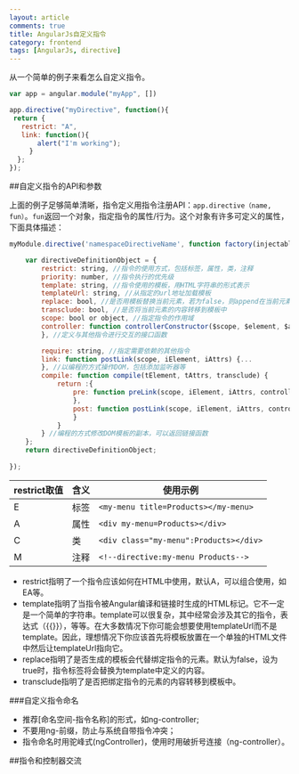 ```yaml
---
layout: article
comments: true
title: AngularJs自定义指令
category: frontend
tags: [AngularJs, directive]
---
```


从一个简单的例子来看怎么自定义指令。

```javascript
var app = angular.module("myApp", [])

app.directive("myDirective", function(){
 return {
   restrict: "A",
   link: function(){
       alert("I'm working");
     }
  };
});
```

<!--view-break-->

##自定义指令的API和参数

上面的例子足够简单清晰，指令定义用指令注册API：`app.directive（name, fun）`。`fun`返回一个对象，指定指令的属性/行为。这个对象有许多可定义的属性，下面具体描述：

```javascript
myModule.directive('namespaceDirectiveName', function factory(injectables) {

    var directiveDefinitionObject = {
        restrict: string, //指令的使用方式，包括标签，属性，类，注释
        priority: number, //指令执行的优先级
        template: string, //指令使用的模板，用HTML字符串的形式表示
        templateUrl: string, //从指定的url地址加载模板
        replace: bool, //是否用模板替换当前元素，若为false，则append在当前元素上
        transclude: bool, //是否将当前元素的内容转移到模板中
        scope: bool or object, //指定指令的作用域
        controller: function controllerConstructor($scope, $element, $attrs, $transclude) {...
        }, //定义与其他指令进行交互的接口函数

        require: string, //指定需要依赖的其他指令
        link: function postLink(scope, iElement, iAttrs) {...
        }, //以编程的方式操作DOM，包括添加监听器等
        compile: function compile(tElement, tAttrs, transclude) {
            return :{
                pre: function preLink(scope, iElement, iAttrs, controller) {...
                },
                post: function postLink(scope, iElement, iAttrs, controller) {...
                }
            }
        } //编程的方式修改DOM模板的副本，可以返回链接函数
    };
    return directiveDefinitionObject;
    
});
```

restrict取值 | 含义 | 使用示例
---- | ---- | -------
E|标签|`<my-menu title=Products></my-menu>`
A|属性|`<div my-menu=Products></div>`
C|类|`<div class="my-menu":Products></div>`
M|注释|`<!--directive:my-menu Products-->`

- restrict指明了一个指令应该如何在HTML中使用，默认A，可以组合使用，如EA等。
- template指明了当指令被Angular编译和链接时生成的HTML标记。它不一定是一个简单的字符串。template可以很复杂，其中经常会涉及其它的指令，表达式（{{}}），等等。在大多数情况下你可能会想要使用templateUrl而不是template。因此，理想情况下你应该首先将模板放置在一个单独的HTML文件中然后让templateUrl指向它。
- replace指明了是否生成的模板会代替绑定指令的元素。默认为false，设为true时，指令标签将会替换为template中定义的内容。
- transclude指明了是否把绑定指令的元素的内容转移到模板中。

###自定义指令命名

- 推荐[命名空间-指令名称]的形式，如ng-controller;
- 不要用ng-前缀，防止与系统自带指令冲突；
- 指令命名时用驼峰式(ngController)，使用时用破折号连接（ng-controller）。

##指令和控制器交流

